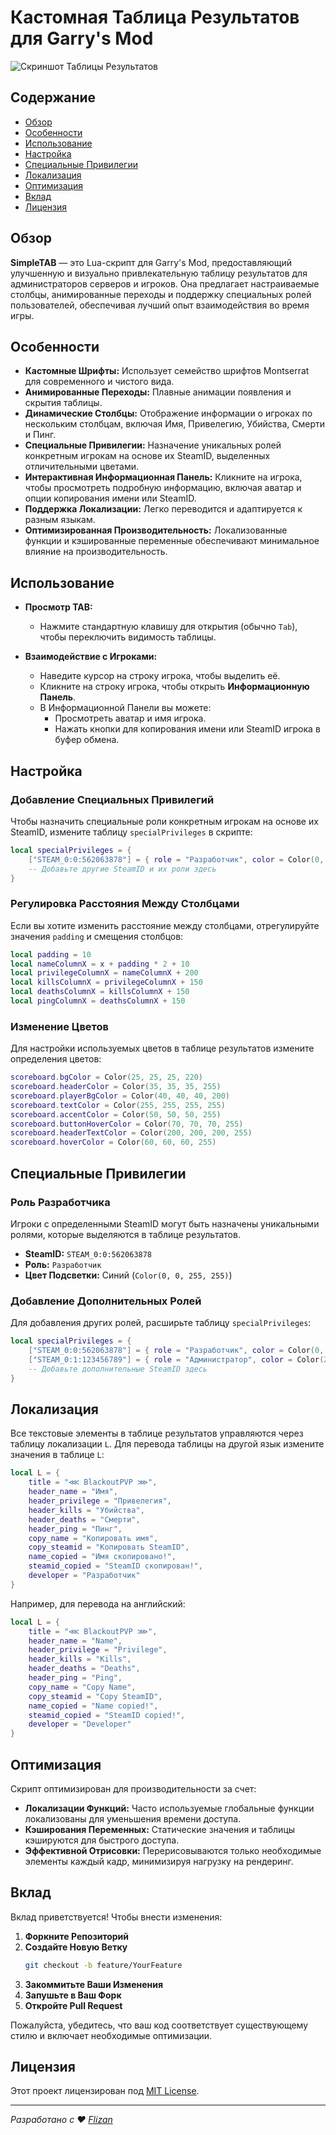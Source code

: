 # Кастомная Таблица Результатов для Garry's Mod

![Скриншот Таблицы Результатов](https://cdn.discordapp.com/attachments/1317169706901307473/1326573250880213165/image.png?ex=677feb1d&is=677e999d&hm=714726f959f6bfe9de047ca5d833e459b143304f33d2fcbccdc684db5c1754b2&)

## Содержание

- [Обзор](#обзор)
- [Особенности](#особенности)
- [Использование](#использование)
- [Настройка](#настройка)
- [Специальные Привилегии](#специальные-привилегии)
- [Локализация](#локализация)
- [Оптимизация](#оптимизация)
- [Вклад](#вклад)
- [Лицензия](#лицензия)

## Обзор

**SimpleTAB** — это Lua-скрипт для Garry's Mod, предоставляющий улучшенную и визуально привлекательную таблицу результатов для администраторов серверов и игроков. Она предлагает настраиваемые столбцы, анимированные переходы и поддержку специальных ролей пользователей, обеспечивая лучший опыт взаимодействия во время игры.

## Особенности

- **Кастомные Шрифты:** Использует семейство шрифтов Montserrat для современного и чистого вида.
- **Анимированные Переходы:** Плавные анимации появления и скрытия таблицы.
- **Динамические Столбцы:** Отображение информации о игроках по нескольким столбцам, включая Имя, Привелегию, Убийства, Смерти и Пинг.
- **Специальные Привилегии:** Назначение уникальных ролей конкретным игрокам на основе их SteamID, выделенных отличительными цветами.
- **Интерактивная Информационная Панель:** Кликните на игрока, чтобы просмотреть подробную информацию, включая аватар и опции копирования имени или SteamID.
- **Поддержка Локализации:** Легко переводится и адаптируется к разным языкам.
- **Оптимизированная Производительность:** Локализованные функции и кэшированные переменные обеспечивают минимальное влияние на производительность.

## Использование

- **Просмотр TAB:**
  - Нажмите стандартную клавишу для открытия (обычно `Tab`), чтобы переключить видимость таблицы.

- **Взаимодействие с Игроками:**
  - Наведите курсор на строку игрока, чтобы выделить её.
  - Кликните на строку игрока, чтобы открыть **Информационную Панель**.
  - В Информационной Панели вы можете:
    - Просмотреть аватар и имя игрока.
    - Нажать кнопки для копирования имени или SteamID игрока в буфер обмена.

## Настройка

### Добавление Специальных Привилегий

Чтобы назначить специальные роли конкретным игрокам на основе их SteamID, измените таблицу `specialPrivileges` в скрипте:

```lua
local specialPrivileges = {
    ["STEAM_0:0:562063878"] = { role = "Разработчик", color = Color(0, 0, 255, 255) },
    -- Добавьте другие SteamID и их роли здесь
}
```

### Регулировка Расстояния Между Столбцами

Если вы хотите изменить расстояние между столбцами, отрегулируйте значения `padding` и смещения столбцов:

```lua
local padding = 10
local nameColumnX = x + padding * 2 + 10
local privilegeColumnX = nameColumnX + 200
local killsColumnX = privilegeColumnX + 150
local deathsColumnX = killsColumnX + 150
local pingColumnX = deathsColumnX + 150
```

### Изменение Цветов

Для настройки используемых цветов в таблице результатов измените определения цветов:

```lua
scoreboard.bgColor = Color(25, 25, 25, 220)
scoreboard.headerColor = Color(35, 35, 35, 255)
scoreboard.playerBgColor = Color(40, 40, 40, 200)
scoreboard.textColor = Color(255, 255, 255, 255)
scoreboard.accentColor = Color(50, 50, 50, 255)
scoreboard.buttonHoverColor = Color(70, 70, 70, 255)
scoreboard.headerTextColor = Color(200, 200, 200, 255)
scoreboard.hoverColor = Color(60, 60, 60, 255)
```

## Специальные Привилегии

### Роль Разработчика

Игроки с определенными SteamID могут быть назначены уникальными ролями, которые выделяются в таблице результатов.

- **SteamID:** `STEAM_0:0:562063878`
- **Роль:** `Разработчик`
- **Цвет Подсветки:** Синий (`Color(0, 0, 255, 255)`)

### Добавление Дополнительных Ролей

Для добавления других ролей, расширьте таблицу `specialPrivileges`:

```lua
local specialPrivileges = {
    ["STEAM_0:0:562063878"] = { role = "Разработчик", color = Color(0, 0, 255, 255) },
    ["STEAM_0:1:123456789"] = { role = "Администратор", color = Color(255, 0, 0, 255) },
    -- Добавьте дополнительные SteamID здесь
}
```

## Локализация

Все текстовые элементы в таблице результатов управляются через таблицу локализации `L`. Для перевода таблицы на другой язык измените значения в таблице `L`:

```lua
local L = {
    title = "⋘ BlackoutPVP ⋙",
    header_name = "Имя",
    header_privilege = "Привелегия",
    header_kills = "Убийства",
    header_deaths = "Смерти",
    header_ping = "Пинг",
    copy_name = "Копировать имя",
    copy_steamid = "Копировать SteamID",
    name_copied = "Имя скопировано!",
    steamid_copied = "SteamID скопирован!",
    developer = "Разработчик"
}
```

Например, для перевода на английский:

```lua
local L = {
    title = "⋘ BlackoutPVP ⋙",
    header_name = "Name",
    header_privilege = "Privilege",
    header_kills = "Kills",
    header_deaths = "Deaths",
    header_ping = "Ping",
    copy_name = "Copy Name",
    copy_steamid = "Copy SteamID",
    name_copied = "Name copied!",
    steamid_copied = "SteamID copied!",
    developer = "Developer"
}
```

## Оптимизация

Скрипт оптимизирован для производительности за счет:

- **Локализации Функций:** Часто используемые глобальные функции локализованы для уменьшения времени доступа.
- **Кэширования Переменных:** Статические значения и таблицы кэшируются для быстрого доступа.
- **Эффективной Отрисовки:** Перерисовываются только необходимые элементы каждый кадр, минимизируя нагрузку на рендеринг.

## Вклад

Вклад приветствуется! Чтобы внести изменения:

1. **Форкните Репозиторий**
2. **Создайте Новую Ветку**
   ```bash
   git checkout -b feature/YourFeature
   ```
3. **Закоммитьте Ваши Изменения**
4. **Запушьте в Ваш Форк**
5. **Откройте Pull Request**

Пожалуйста, убедитесь, что ваш код соответствует существующему стилю и включает необходимые оптимизации.

## Лицензия

Этот проект лицензирован под [MIT License](LICENSE).

---

*Разработано с ❤️ [Flizan](https://flizan.ru)*
